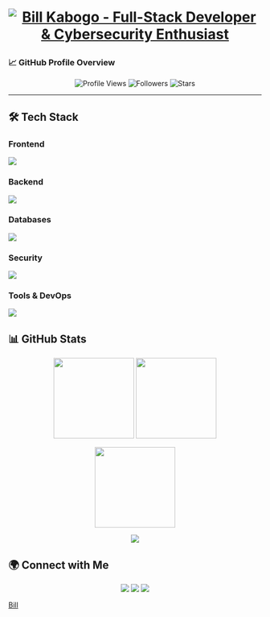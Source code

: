 <h1 align="center">
 <p align="center">
  <a href="https://github.com/sturbus">
    <img 
      src="https://readme-typing-svg.demolab.com?font=Fira+Code&weight=600&size=30&duration=4000&pause=1000&color=38BDF8&width=800&lines=👋+Hi%2C+I'm+Bill+Maina;💻+Full-Stack+Developer;🔐+Cybersecurity+Enthusiast;🚀+Building+Secure+Digital+Experiences" 
      alt="Bill Kabogo - Full-Stack Developer & Cybersecurity Enthusiast" 
    />
  </a>
</p>

</h1>

### 📈 GitHub Profile Overview  

<p align="center">
  <img src="https://komarev.com/ghpvc/?username=sturbus&style=for-the-badge&color=0e75b6" alt="Profile Views" />
  <img src="https://img.shields.io/github/followers/sturbus?label=Followers&style=for-the-badge" alt="Followers" />
  <img src="https://img.shields.io/github/stars/sturbus?affiliations=OWNER&style=for-the-badge" alt="Stars" />
</p>

---

## 🛠 Tech Stack  

<p align="center">
<!-- Frontend -->
<h3>Frontend</h3>
<img src="https://skillicons.dev/icons?i=react,nextjs,tailwind,ts,js,html,css,bootstrap" />

<!-- Backend -->
<h3>Backend</h3>
<img src="https://skillicons.dev/icons?i=nodejs,express,flask,php,python,java,c" />

<!-- Databases -->
<h3>Databases</h3>
<img src="https://skillicons.dev/icons?i=postgres,mysql,mongodb" /><br/>

<!-- Security -->
<h3>Security</h3>
<img src="https://skillicons.dev/icons?i=kali,linux,bash" />

<!-- Tools & DevOps -->
<h3>Tools & DevOps</h3>
<img src="https://skillicons.dev/icons?i=git,github,docker,vscode,postman,figma" />

</p>



## 📊 GitHub Stats  

<p align="center">
  <img src="https://github-readme-stats.vercel.app/api?username=sturbus&show_icons=true&theme=tokyonight" height="160" />
  <img src="https://streak-stats.demolab.com?user=sturbus&theme=tokyonight" height="160" />
</p>

<p align="center">
  <img src="https://github-readme-stats.vercel.app/api/top-langs/?username=sturbus&layout=compact&theme=tokyonight" height="160" />
</p>

<p align="center">
  <img src="https://github-readme-activity-graph.vercel.app/graph?username=sturbus&theme=tokyo-night" />
</p>

## 🌍 Connect with Me  

<p align="center">
  <a href="https://linkedin.com/in/"><img src="https://img.shields.io/badge/LinkedIn-0077B5?logo=linkedin&logoColor=white&style=for-the-badge"/></a>
  <a href="mailto:youremail@gmail.com"><img src="https://img.shields.io/badge/Email-D14836?logo=gmail&logoColor=white&style=for-the-badge"/></a>
  <a href="https://yourportfolio.com"><img src="https://img.shields.io/badge/Portfolio-000000?logo=vercel&logoColor=white&style=for-the-badge"/></a>
</p>

[Bill](https://github.com/sturbus)  
